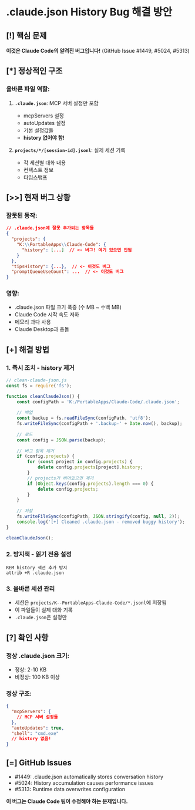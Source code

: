 # .claude.json History Bug 해결 방안

## [!] 핵심 문제
**이것은 Claude Code의 알려진 버그입니다!** (GitHub Issue #1449, #5024, #5313)

## [*] 정상적인 구조

### 올바른 파일 역할:
1. **`.claude.json`**: MCP 서버 설정만 포함
   - mcpServers 설정
   - autoUpdates 설정
   - 기본 설정값들
   - **history 없어야 함!**

2. **`projects/*/[session-id].jsonl`**: 실제 세션 기록
   - 각 세션별 대화 내용
   - 컨텍스트 정보
   - 타임스탬프

## [>>] 현재 버그 상황

### 잘못된 동작:
```json
// .claude.json에 잘못 추가되는 항목들
{
  "projects": {
    "K:\\PortableApps\\Claude-Code": {
      "history": [...]  // <- 버그! 여기 있으면 안됨
    }
  },
  "tipsHistory": {...},  // <- 이것도 버그
  "promptQueueUseCount": ...  // <- 이것도 버그
}
```

### 영향:
- .claude.json 파일 크기 폭증 (수 MB ~ 수백 MB)
- Claude Code 시작 속도 저하
- 메모리 과다 사용
- Claude Desktop과 충돌

## [+] 해결 방법

### 1. 즉시 조치 - history 제거
```javascript
// clean-claude-json.js
const fs = require('fs');

function cleanClaudeJson() {
    const configPath = 'K:/PortableApps/Claude-Code/.claude.json';
    
    // 백업
    const backup = fs.readFileSync(configPath, 'utf8');
    fs.writeFileSync(configPath + '.backup-' + Date.now(), backup);
    
    // 로드
    const config = JSON.parse(backup);
    
    // 버그 항목 제거
    if (config.projects) {
        for (const project in config.projects) {
            delete config.projects[project].history;
        }
        // projects가 비어있으면 제거
        if (Object.keys(config.projects).length === 0) {
            delete config.projects;
        }
    }
    
    // 저장
    fs.writeFileSync(configPath, JSON.stringify(config, null, 2));
    console.log('[+] Cleaned .claude.json - removed buggy history');
}

cleanClaudeJson();
```

### 2. 방지책 - 읽기 전용 설정
```batch
REM history 섹션 추가 방지
attrib +R .claude.json
```

### 3. 올바른 세션 관리
- 세션은 `projects/K--PortableApps-Claude-Code/*.jsonl`에 저장됨
- 이 파일들이 실제 대화 기록
- `.claude.json`은 설정만

## [?] 확인 사항

### 정상 .claude.json 크기:
- 정상: 2-10 KB
- 비정상: 100 KB 이상

### 정상 구조:
```json
{
  "mcpServers": {
    // MCP 서버 설정들
  },
  "autoUpdates": true,
  "shell": "cmd.exe"
  // history 없음!
}
```

## [=] GitHub Issues
- #1449: .claude.json automatically stores conversation history
- #5024: History accumulation causes performance issues
- #5313: Runtime data overwrites configuration

**이 버그는 Claude Code 팀이 수정해야 하는 문제입니다.**